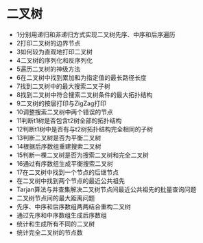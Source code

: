 # 二叉树

- 1分别用递归和非递归方式实现二叉树先序、中序和后序遍历
- 2打印二叉树的边界节点
- 3如何较为直观地打印二叉树
- 4二叉树的序列化和反序列化
- 5遍历二叉树的神级方法
- 6在二叉树中找到累加和为指定值的最长路径长度
- 7找到二叉树中的最大搜索二叉子树
- 8找到二叉树中符合搜索二叉树条件的最大拓扑结构
- 9二叉树的按层打印与ZigZag打印
- 10调整搜索二叉树中两个错误的节点
- 11判断t1树是否包含t2树全部的拓扑结构
- 12判断t1树中是否有与t2树拓扑结构完全相同的子树
- 13判断二叉树是否为平衡二叉树
- 14根据后序数组重建搜索二叉树
- 15判断一棵二叉树是否为搜索二叉树和完全二叉树
- 16通过有序数组生成平衡搜索二叉树
- 17在二叉树中找到一个节点的后继节点
- 在二叉树中找到两个节点的最近公共祖先
- Tarjan算法与并查集解决二叉树节点间最近公共祖先的批量查询问题
- 二叉树节点间的最大距离问题
- 先序、中序和后序数组两两结合重构二叉树
- 通过先序和中序数组生成后序数组
- 统计和生成所有不同的二叉树
- 统计完全二叉树的节点数